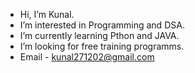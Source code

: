 -  Hi, I’m Kunal.
-  I’m interested in Programming and DSA.
-  I’m currently learning Pthon and JAVA.
-  I’m looking for free training programms.
-  Email - kunal271202@gmail.com
